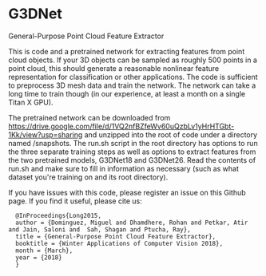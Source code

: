 # G3DNet
General-Purpose Point Cloud Feature Extractor

This is code and a pretrained network for extracting features from point cloud objects. If your 3D objects can be sampled as roughly 500 points in a point cloud, this should generate a reasonable nonlinear feature representation for classification or other applications. The code is sufficient to preprocess 3D mesh data and train the network. The network can take a long time to train though (in our experience, at least a month on a single Titan X GPU).

The pretrained network can be downloaded from https://drive.google.com/file/d/1VQ2nfBZfeWv60uQzbLv1yHrHTGbt-1Kk/view?usp=sharing and unzipped into the root of code under a directory named /snapshots. The run.sh script in the root directory has options to run the three separate training steps as well as options to extract features from the two pretrained models, G3DNet18 and G3DNet26. Read the contents of run.sh and make sure to fill in information as necessary (such as what dataset you're training on and its root directory).

If you have issues with this code, please register an issue on this Github page. If you find it useful, please cite us:
```
  @InProceedings{Long2015,
  author = {Dominguez, Miguel and Dhamdhere, Rohan and Petkar, Atir and Jain, Saloni and  Sah, Shagan and Ptucha, Ray},
  title = {General-Purpose Point Cloud Feature Extractor},
  booktitle = {Winter Applications of Computer Vision 2018},
  month = {March},
  year = {2018}
  }
```
